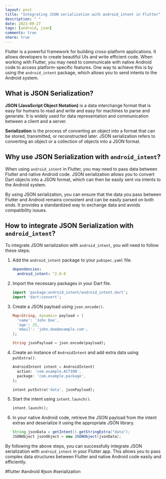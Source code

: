 ```yaml
---
layout: post
title: "Integrating JSON serialization with android_intent in Flutter"
description: " "
date: 2023-09-27
tags: [android, json]
comments: true
share: true
---
```


Flutter is a powerful framework for building cross-platform applications. It allows developers to create beautiful UIs and write efficient code. When working with Flutter, you may need to communicate with native Android code to access platform-specific features. One way to achieve this is by using the `android_intent` package, which allows you to send intents to the Android system.

## What is JSON Serialization?

**JSON (JavaScript Object Notation)** is a data interchange format that is easy for humans to read and write and easy for machines to parse and generate. It is widely used for data representation and communication between a client and a server.

**Serialization** is the process of converting an object into a format that can be stored, transmitted, or reconstructed later. JSON serialization refers to converting an object or a collection of objects into a JSON format.

## Why use JSON Serialization with `android_intent`?

When using `android_intent` in Flutter, you may need to pass data between Flutter and native Android code. JSON serialization allows you to convert Dart objects into a JSON format, which can then be easily sent via intents to the Android system.

By using JSON serialization, you can ensure that the data you pass between Flutter and Android remains consistent and can be easily parsed on both ends. It provides a standardized way to exchange data and avoids compatibility issues.

## How to integrate JSON Serialization with `android_intent`?

To integrate JSON serialization with `android_intent`, you will need to follow these steps:

1. Add the `android_intent` package to your `pubspec.yaml` file.

   ```yaml
   dependencies:
     android_intent: ^2.0.0
   ```

2. Import the necessary packages in your Dart file.

   ```dart
   import 'package:android_intent/android_intent.dart';
   import 'dart:convert';
   ```

3. Create a JSON payload using `json.encode()`.

   ```dart
   Map<String, dynamic> payload = {
     'name': 'John Doe',
     'age': 25,
     'email': 'john.doe@example.com',
   };

   String jsonPayload = json.encode(payload);
   ```

4. Create an instance of `AndroidIntent` and add extra data using `putExtra()`.

   ```dart
   AndroidIntent intent = AndroidIntent(
     action: 'com.example.ACTION',
     package: 'com.example.package',
   );

   intent.putExtra('data', jsonPayload);
   ```

5. Start the intent using `intent.launch()`.

   ```dart
   intent.launch();
   ```

6. In your native Android code, retrieve the JSON payload from the intent extras and deserialize it using the appropriate JSON library.

   ```java
   String jsonData = getIntent().getStringExtra("data");
   JSONObject jsonObject = new JSONObject(jsonData);
   ```

By following the above steps, you can successfully integrate JSON serialization with `android_intent` in your Flutter app. This allows you to pass complex data structures between Flutter and native Android code easily and efficiently.

#flutter #android #json #serialization